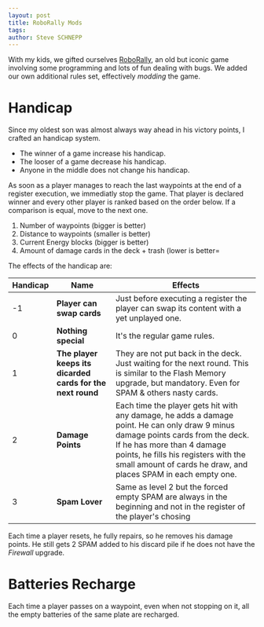 ```yaml
---
layout: post
title: RoboRally Mods
tags:
author: Steve SCHNEPP
---
```


With my kids, we gifted ourselves [RoboRally](https://en.wikipedia.org/wiki/RoboRally),
an old but iconic game involving some programming and lots of fun dealing with bugs.
We added our own additional rules set, effectively *modding* the game.

# Handicap

Since my oldest son was almost always way ahead in his victory points, I
crafted an handicap system.

* The winner of a game increase his handicap.
* The looser of a game decrease his handicap.
* Anyone in the middle does not change his handicap.

As soon as a player manages to reach the last waypoints at the end of a
register execution, we immediatly stop the game.  That player is declared
winner and every other player is ranked based on the order below. If a
comparison is equal, move to the next one.

1. Number of waypoints (bigger is better)
2. Distance to waypoints (smaller is better)
3. Current Energy blocks (bigger is better)
4. Amount of damage cards in the deck + trash (lower is better=

The effects of the handicap are:

Handicap | Name |  Effects
---|---|---
-1 | **Player can swap cards** | Just before executing a register the player can swap its content with a yet unplayed one.
0 | **Nothing special** | It's the regular game rules.
1 | **The player keeps its dicarded cards for the next round** | They are not put back in the deck. Just waiting for the next round. This is similar to the Flash Memory upgrade, but mandatory. Even for SPAM & others nasty cards.
2 | **Damage Points** | Each time the player gets hit with any damage, he adds a damage point. He can only draw 9 minus damage points cards from the deck. If he has more than 4 damage points, he fills his registers with the small amount of cards he draw, and places SPAM in each empty one.
3 | **Spam Lover** | Same as level 2 but the forced empty SPAM are always in the beginning and not in the register of the player's chosing

Each time a player resets, he fully repairs, so he removes his damage points.
He still gets 2 SPAM added to his discard pile if he does not have the
*Firewall* upgrade.

# Batteries Recharge

Each time a player passes on a waypoint, even when not stopping on it, all the
empty batteries of the same plate are recharged.
